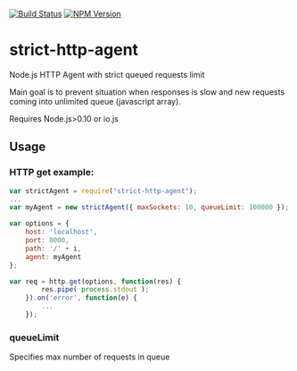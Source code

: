 
[![Build Status][travis-badge]][travis-url]
[![NPM Version][npm-image]][npm-url]

# strict-http-agent
Node.js HTTP Agent with strict queued requests limit

Main goal is to prevent situation when responses is slow and new requests coming into unlimited queue (javascript array).

Requires Node.js>0.10 or io.js

## Usage
### HTTP get example:
```javascript
var strictAgent = require("strict-http-agent");
...
var myAgent = new strictAgent({ maxSockets: 10, queueLimit: 100000 });

var options = {
	host: 'localhost',
	port: 8000,
	path: '/' + i,
	agent: myAgent
};

var req = http.get(options, function(res) {
		res.pipe( process.stdout );
	}).on('error', function(e) {
		...
	});
```

### queueLimit
Specifies max number of requests in queue

[travis-badge]: https://travis-ci.org/michae1/strict-http-agent.svg
[travis-url]: https://travis-ci.org/michae1/strict-http-agent
[npm-image]: https://img.shields.io/npm/v/strict-agent.svg
[npm-url]: https://npmjs.com/package/strict-agent
